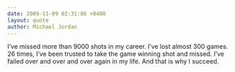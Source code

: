 ```yaml
---
date: 2009-11-09 02:31:06 +0400
layout: quote
author: Michael Jordan
---
```

I’ve missed more than 9000 shots in my career. I’ve lost almost 300 games. 26 times, I’ve been trusted to take the game winning shot and missed. I’ve failed over and over and over again in my life. And that is why I succeed.